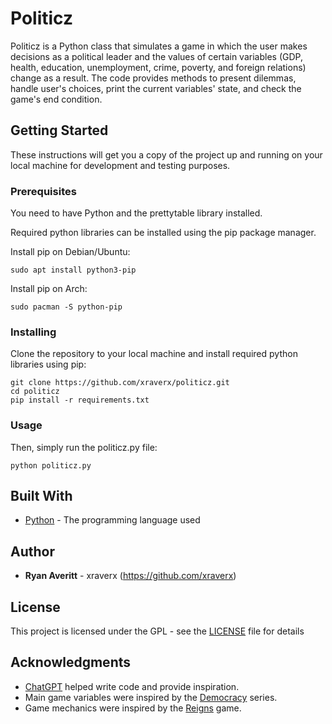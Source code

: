 # Politicz

Politicz is a Python class that simulates a game in which the user makes decisions as a political leader and the values of certain variables (GDP, health, education, unemployment, crime, poverty, and foreign relations) change as a result. The code provides methods to present dilemmas, handle user's choices, print the current variables' state, and check the game's end condition.

## Getting Started

These instructions will get you a copy of the project up and running on your local machine for development and testing purposes.

### Prerequisites

You need to have Python and the prettytable library installed.

Required python libraries can be installed using the pip package manager.

Install pip on Debian/Ubuntu:
```
sudo apt install python3-pip
```

Install pip on Arch:
```
sudo pacman -S python-pip
```

### Installing

Clone the repository to your local machine and install required python libraries using pip:
```
git clone https://github.com/xraverx/politicz.git
cd politicz
pip install -r requirements.txt
```

### Usage

Then, simply run the politicz.py file:
```
python politicz.py
```

## Built With

* [Python](https://www.python.org/) - The programming language used

## Author

* **Ryan Averitt** - xraverx (https://github.com/xraverx)

## License

This project is licensed under the GPL - see the [LICENSE](LICENSE) file for details

## Acknowledgments

* [ChatGPT](https://chat.openai.com) helped write code and provide inspiration.
* Main game variables were inspired by the [Democracy](https://www.positech.co.uk/index.html) series.
* Game mechanics were inspired by the [Reigns](https://www.reignsgame.com/three-kingdoms) game.
